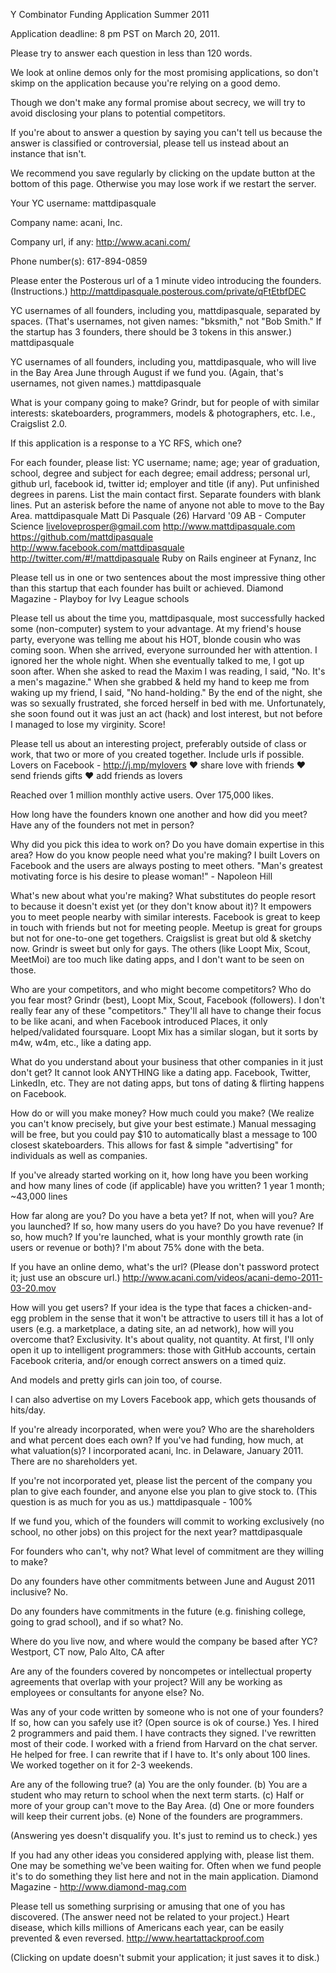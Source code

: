 Y Combinator Funding Application
Summer 2011

Application deadline: 8 pm PST on March 20, 2011.

Please try to answer each question in less than 120 words.

We look at online demos only for the most promising applications, so don't skimp on the application because you're relying on a good demo.

Though we don't make any formal promise about secrecy, we will try to avoid disclosing your plans to potential competitors.

If you're about to answer a question by saying you can't tell us because the answer is classified or controversial, please tell us instead about an instance that isn't.

We recommend you save regularly by clicking on the update button at the bottom of this page. Otherwise you may lose work if we restart the server.

Your YC username:
mattdipasquale

Company name:
acani, Inc.

Company url, if any:
http://www.acani.com/

Phone number(s):
617-894-0859

Please enter the Posterous url of a 1 minute video introducing the founders. (Instructions.)
http://mattdipasquale.posterous.com/private/qFtEtbfDEC

YC usernames of all founders, including you, mattdipasquale, separated by spaces. (That's usernames, not given names: "bksmith," not "Bob Smith." If the startup has 3 founders, there should be 3 tokens in this answer.)
mattdipasquale

YC usernames of all founders, including you, mattdipasquale, who will live in the Bay Area June through August if we fund you. (Again, that's usernames, not given names.)
mattdipasquale

What is your company going to make?
Grindr, but for people of with similar interests: skateboarders, programmers, models & photographers, etc. I.e., Craigslist 2.0.

If this application is a response to a YC RFS, which one?

For each founder, please list: YC username; name; age; year of graduation, school, degree and subject for each degree; email address; personal url, github url, facebook id, twitter id; employer and title (if any). Put unfinished degrees in parens. List the main contact first. Separate founders with blank lines. Put an asterisk before the name of anyone not able to move to the Bay Area.
mattdipasquale
Matt Di Pasquale (26)
Harvard '09 AB - Computer Science
liveloveprosper@gmail.com
http://www.mattdipasquale.com
https://github.com/mattdipasquale
http://www.facebook.com/mattdipasquale
http://twitter.com/#!/mattdipasquale
Ruby on Rails engineer at Fynanz, Inc

Please tell us in one or two sentences about the most impressive thing other than this startup that each founder has built or achieved.
Diamond Magazine - Playboy for Ivy League schools

Please tell us about the time you, mattdipasquale, most successfully hacked some (non-computer) system to your advantage.
At my friend's house party, everyone was telling me about his HOT, blonde cousin who was coming soon. When she arrived, everyone surrounded her with attention. I ignored her the whole night. When she eventually talked to me, I got up soon after. When she asked to read the Maxim I was reading, I said, "No. It's a men's magazine." When she grabbed & held my hand to keep me from waking up my friend, I said, "No hand-holding." By the end of the night, she was so sexually frustrated, she forced herself in bed with me. Unfortunately, she soon found out it was just an act (hack) and lost interest, but not before I managed to lose my virginity. Score!

Please tell us about an interesting project, preferably outside of class or work, that two or more of you created together. Include urls if possible.
Lovers on Facebook - http://j.mp/mylovers
♥ share love with friends
♥ send friends gifts
♥ add friends as lovers

Reached over 1 million monthly active users.
Over 175,000 likes.

How long have the founders known one another and how did you meet? Have any of the founders not met in person?

Why did you pick this idea to work on? Do you have domain expertise in this area? How do you know people need what you're making?
I built Lovers on Facebook and the users are always posting to meet others. "Man's greatest motivating force is his desire to please woman!" - Napoleon Hill

What's new about what you're making? What substitutes do people resort to because it doesn't exist yet (or they don't know about it)?
It empowers you to meet people nearby with similar interests. Facebook is great to keep in touch with friends but not for meeting people. Meetup is great for groups but not for one-to-one get togethers. Craigslist is great but old & sketchy now. Grindr is sweet but only for gays. The others (like Loopt Mix, Scout, MeetMoi) are too much like dating apps, and I don't want to be seen on those.

Who are your competitors, and who might become competitors? Who do you fear most?
Grindr (best), Loopt Mix, Scout, Facebook (followers). I don't really fear any of these "competitors." They'll all have to change their focus to be like acani, and when Facebook introduced Places, it only helped/validated foursquare. Loopt Mix has a similar slogan, but it sorts by m4w, w4m, etc., like a dating app.

What do you understand about your business that other companies in it just don't get?
It cannot look ANYTHING like a dating app. Facebook, Twitter, LinkedIn, etc. They are not dating apps, but tons of dating & flirting happens on Facebook.

How do or will you make money? How much could you make? (We realize you can't know precisely, but give your best estimate.)
Manual messaging will be free, but you could pay $10 to automatically blast a message to 100 closest skateboarders. This allows for fast & simple "advertising" for individuals as well as companies.

If you've already started working on it, how long have you been working and how many lines of code (if applicable) have you written?
1 year 1 month; ~43,000 lines

How far along are you? Do you have a beta yet? If not, when will you? Are you launched? If so, how many users do you have? Do you have revenue? If so, how much? If you're launched, what is your monthly growth rate (in users or revenue or both)?
I'm about 75% done with the beta.

If you have an online demo, what's the url? (Please don't password protect it; just use an obscure url.)
http://www.acani.com/videos/acani-demo-2011-03-20.mov

How will you get users? If your idea is the type that faces a chicken-and-egg problem in the sense that it won't be attractive to users till it has a lot of users (e.g. a marketplace, a dating site, an ad network), how will you overcome that?
Exclusivity. It's about quality, not quantity. At first, I'll only open it up to intelligent programmers: those with GitHub accounts, certain Facebook criteria, and/or enough correct answers on a timed quiz.

And models and pretty girls can join too, of course.

I can also advertise on my Lovers Facebook app, which gets thousands of hits/day.

If you're already incorporated, when were you? Who are the shareholders and what percent does each own? If you've had funding, how much, at what valuation(s)?
I incorporated acani, Inc. in Delaware, January 2011. There are no shareholders yet.

If you're not incorporated yet, please list the percent of the company you plan to give each founder, and anyone else you plan to give stock to. (This question is as much for you as us.)
mattdipasquale - 100%

If we fund you, which of the founders will commit to working exclusively (no school, no other jobs) on this project for the next year?
mattdipasquale

For founders who can't, why not? What level of commitment are they willing to make?

Do any founders have other commitments between June and August 2011 inclusive?
No.

Do any founders have commitments in the future (e.g. finishing college, going to grad school), and if so what?
No.

Where do you live now, and where would the company be based after YC?
Westport, CT now, Palo Alto, CA after

Are any of the founders covered by noncompetes or intellectual property agreements that overlap with your project? Will any be working as employees or consultants for anyone else?
No.

Was any of your code written by someone who is not one of your founders? If so, how can you safely use it? (Open source is ok of course.)
Yes. I hired 2 programmers and paid them. I have contracts they signed. I've rewritten most of their code. I worked with a friend from Harvard on the chat server. He helped for free. I can rewrite that if I have to. It's only about 100 lines. We worked together on it for 2-3 weekends.

Are any of the following true? (a) You are the only founder. (b) You are a student who may return to school when the next term starts. (c) Half or more of your group can't move to the Bay Area. (d) One or more founders will keep their current jobs. (e) None of the founders are programmers.

(Answering yes doesn't disqualify you. It's just to remind us to check.)
yes

If you had any other ideas you considered applying with, please list them. One may be something we've been waiting for. Often when we fund people it's to do something they list here and not in the main application.
Diamond Magazine - http://www.diamond-mag.com

Please tell us something surprising or amusing that one of you has discovered. (The answer need not be related to your project.)
Heart disease, which kills millions of Americans each year, can be easily prevented & even reversed. http://www.heartattackproof.com

(Clicking on update doesn't submit your application; it just saves it to disk.)